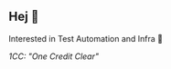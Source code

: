 ## Hej :wave:

Interested in Test Automation and Infra 🚀

_1CC: "One Credit Clear"_
 
 
 
 
 
 
 
 
 
 

